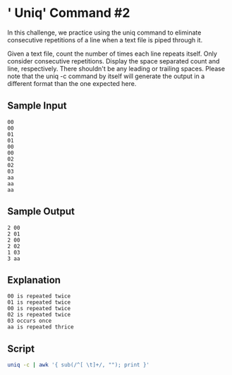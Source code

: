 # ' Uniq' Command #2
In this challenge, we practice using the uniq command to eliminate consecutive repetitions of a line when a text file is piped through it.

Given a text file, count the number of times each line repeats itself. Only consider consecutive repetitions. Display the space separated count and line, respectively. There shouldn't be any leading or trailing spaces. Please note that the uniq -c command by itself will generate the output in a different format than the one expected here.

## Sample Input

    00
    00
    01
    01
    00
    00
    02
    02
    03
    aa
    aa
    aa
## Sample Output

    2 00
    2 01
    2 00
    2 02
    1 03
    3 aa 
## Explanation

    00 is repeated twice
    01 is repeated twice
    00 is repeated twice
    02 is repeated twice
    03 occurs once
    aa is repeated thrice  

## Script

```bash
uniq -c | awk '{ sub(/^[ \t]+/, ""); print }'
```
